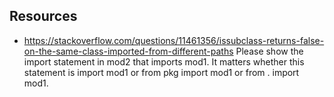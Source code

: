 ## Resources

- <https://stackoverflow.com/questions/11461356/issubclass-returns-false-on-the-same-class-imported-from-different-paths>
Please show the import statement in mod2 that imports mod1. It matters whether this statement is import mod1 or from pkg import mod1 or from . import mod1.
